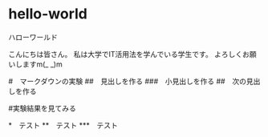 # hello-world
ハローワールド

こんにちは皆さん。
私は大学でIT活用法を学んでいる学生です。
よろしくお願いしますm(_ _)m

#　マークダウンの実験
##　見出しを作る
###　小見出しを作る
##　次の見出しを作る

#実験結果を見てみる

*　テスト
**　テスト
***　テスト
